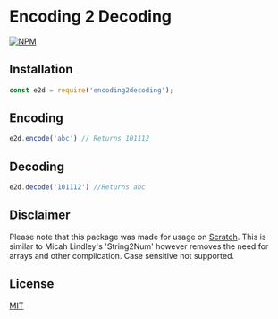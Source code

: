 # Encoding 2 Decoding
[![NPM](https://nodei.co/npm/encoding2decoding.png)](https://nodei.co/npm/encoding2decoding/)

## Installation
```js
const e2d = require('encoding2decoding');
```

## Encoding
```js
e2d.encode('abc') // Returns 101112
```

## Decoding
```js
e2d.decode('101112') //Returns abc
```
## Disclaimer
Please note that this package was made for usage on [Scratch](https://scratch.mit.edu). This is similar to Micah Lindley's 'String2Num' however removes the need for arrays and other complication. Case sensitive not supported.

## License
[MIT](https://choosealicense.com/licenses/mit/)
